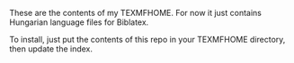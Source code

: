 These are the contents of my TEXMFHOME.
For now it just contains Hungarian language files for Biblatex.

To install, just put the contents of this repo in your TEXMFHOME directory, then update the index.
